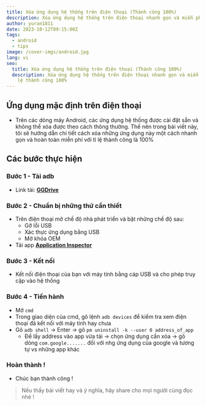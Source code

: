 ```yaml
---
title: Xóa ứng dụng hệ thống trên điện thoại (Thành công 100%)
description: Xóa ứng dụng hệ thống trên điện thoại nhanh gọn và miễn phí với tỉ lệ thành công 100%
author: yuran1811
date: 2023-10-12T09:15:00Z
tags:
  - android
  - tips
image: /cover-imgs/android.jpg
lang: vi
seo:
  title: Xóa ứng dụng hệ thống trên điện thoại (Thành công 100%)
  description: Xóa ứng dụng hệ thống trên điện thoại nhanh gọn và miễn phí với tỉ
    lệ thành công 100%
---
```


## Ứng dụng mặc định trên điện thoại

- Trên các dòng máy Android, các ứng dụng hệ thống được cài đặt sẵn và không thể xóa được theo cách thông thường. Thế nên trong bài viết này, tôi sẽ hướng dẫn chi tiết cách xóa những ứng dụng này một cách nhanh gọn và hoàn toàn miễn phí với tỉ lệ thành công là 100%

## Các bước thực hiện

### Bước 1 - Tải adb

- Link tải: [**GGDrive**](https://drive.google.com/file/d/1vOEbIMZ95zEnfJPqHSyN5RRBodfTYKDM/view?usp=sharing)

### Bước 2 - Chuẩn bị những thứ cần thiết

- Trên điện thoại mở chế độ nhà phát triển và bật những chế độ sau:
  - Gỡ lỗi USB
  - Xác thực ứng dụng bằng USB
  - Mở khóa OEM
- Tải app [**Application Inspector**](https://play.google.com/store/apps/details?id=com.ubqsoft.sec01\&hl=vi\&gl=US)

### Bước 3 - Kết nối

- Kết nối điện thoại của bạn với máy tính bằng cáp USB và cho phép truy cập vào hệ thống

### Bước 4 - Tiến hành

- Mở `cmd`
- Trong giao diện của cmd, gõ lệnh `adb devices` để kiểm tra xem điện thoại đã kết nối với máy tính hay chưa
- Gõ `adb shell` -> Enter -> gõ `pm uninstall -k --user 0 address_of_app`
  - Để lấy address vào app vừa tải -> chọn ứng dụng cần xóa -> gõ dòng `com.google.......` đối với nhg ứng dụng của google và tương tự vs những app khác

### Hoàn thành !

- Chúc bạn thành công !

> Nếu thấy bài viết hay và ý nghĩa, hãy share cho mọi người cùng đọc nhé !
